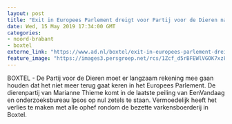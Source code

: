 ```yaml
---
layout: post
title: "Exit in Europees Parlement dreigt voor Partij voor de Dieren na ophef Boxtel"
date: Wed, 15 May 2019 17:34:00 GMT
categories: 
- noord-brabant 
- boxtel 
externe_link: "https://www.ad.nl/boxtel/exit-in-europees-parlement-dreigt-voor-partij-voor-de-dieren-na-ophef-boxtel~a9b2446d/"
feature_image: "https://images3.persgroep.net/rcs/1Zcf_d5rBFEWlVGOK7xzFA4r4lU/diocontent/148419292/_fitwidth/400/?appId=21791a8992982cd8da851550a453bd7f&quality=0.7"
---
```


BOXTEL - De Partij voor de Dieren moet er langzaam rekening mee gaan houden dat het niet meer terug gaat keren in het Europees Parlement. De dierenpartij van Marianne Thieme komt in de laatste peiling van EenVandaag en onderzoeksbureau Ipsos op nul zetels te staan. Vermoedelijk heeft het verlies te maken met alle ophef rondom de bezette varkensboerderij in Boxtel.
